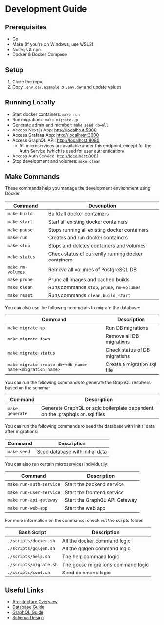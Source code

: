 # Development Guide

## Prerequisites
- Go
- Make (If you're on Windows, use WSL2)
- Node.js & npm
- Docker & Docker Compose

## Setup
1. Clone the repo.
2. Copy `.env.dev.example` to `.env.dev` and update values

## Running Locally
- Start docker containers: `make run`
- Run migrations: `make migrate-up`
- Generate admin and member: `make seed db=all`
- Access Next.js App: [http://localhost:5000](http://localhost:5000)
- Access Grafana App: [http://localhost:3000](http://localhost:3000)
- Access GraphQL API: [http://localhost:8080](http://localhost:8080) 
  - All microservices are available under this endpoint, except for the Auth Service (which is used for user authentication)
- Access Auth Service: [http://localhost:8081](http://localhost:8081)
- Stop development and volumes: `make clean`

## Make Commands

These commands help you manage the development environment using Docker:

| Command           | Description                                         |
|-------------------|-----------------------------------------------------|
| `make build`      | Build all docker containers                         |
| `make start`      | Start all existing docker containers                |
| `make pause`      | Stops running all existing docker containers        |
| `make run`        | Creates and run docker containers                   |
| `make stop`       | Stops and deletes containers and volumes            |
| `make status`     | Check status of currently running docker containers |
| `make rm-volumes` | Remove all volumes of PostgreSQL DB                 |
| `make prune`      | Prune all images and cached builds                  |
| `make clean`      | Runs commands `stop`, `prune`, `rm-volumes`         |
| `make reset`      | Runs commands `clean`, `build`, `start`             |

You can also use the following commands to migrate the database:

| Command                                                   | Description                   |
|-----------------------------------------------------------|-------------------------------|
| `make migrate-up`                                         | Run DB migrations             |
| `make migrate-down`                                       | Remove all DB migrations      |
| `make migrate-status`                                     | Check status of DB migrations |
| `make migrate-create db=<db_name> name=<migration_name> ` | Create a migration sql file   |

You can run the following commands to generate the GraphQL resolvers based on the schema:

| Command         | Description                                                                   |
|-----------------|-------------------------------------------------------------------------------|
| `make generate` | Generate GraphQL or sqlc boilerplate dependent on the .graphqls or .sql files |

You can run the following commands to seed the database with initial data after migrations:

| Command     | Description                     |
|-------------|---------------------------------|
| `make seed` | Seed database with initial data |

You can also run certain microservices individually:

| Command                 | Description                   |
|-------------------------|-------------------------------|
| `make run-auth-service` | Start the backend service     |
| `make run-user-service` | Start the frontend service    |
| `make run-api-gateway`  | Start the GraphQL API Gateway |
| `make run-web-app`      | Start the web app             |

For more information on the commands, check out the scripts folder.

| Bash Script            | Description                        |
|------------------------|------------------------------------|
| `./scripts/docker.sh`  | All the docker command logic       |
| `./scripts/gqlgen.sh`  | All the gqlgen command logic       |
| `./scripts/help.sh`    | The help command logic             |
| `./scripts/migrate.sh` | The goose migrations command logic |
| `./scripts/seed.sh`    | Seed command logic                 |


## Useful Links
- [Architecture Overview](architecture.md)
- [Database Guide](database.md)
- [GraphQL Guide](graphql.md)
- [Schema Design](schema.md)